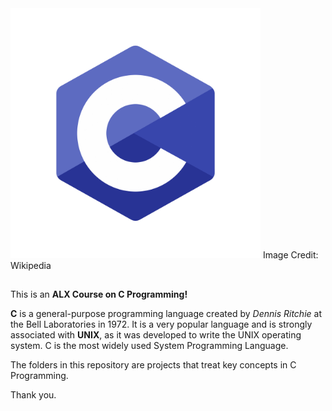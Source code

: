 <img src="https://github.com/ajipelumi/alx-low_level_programming/blob/8556aa0ca1c5dbf0e1fe58d723333acddca2f55c/c_is_fun.png" alt="c is fun" width="400">
Image Credit: Wikipedia

##

This is an **ALX Course on C Programming!**

**C** is a general-purpose programming language created by *Dennis Ritchie* at the Bell Laboratories in 1972.
It is a very popular language and is strongly associated with **UNIX**, as it was developed to write the UNIX operating system.
C is the most widely used System Programming Language.

The folders in this repository are projects that treat key concepts in C Programming.

Thank you.
